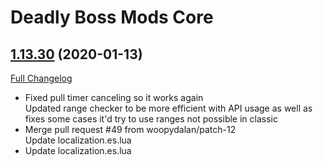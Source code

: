 # Deadly Boss Mods Core

## [1.13.30](https://github.com/DeadlyBossMods/DBM-Classic/tree/1.13.30) (2020-01-13)
[Full Changelog](https://github.com/DeadlyBossMods/DBM-Classic/compare/1.13.29...1.13.30)

- Fixed pull timer canceling so it works again  
    Updated range checker to be more efficient with API usage as well as fixes some cases it'd try to use ranges not possible in classic  
- Merge pull request #49 from woopydalan/patch-12  
    Update localization.es.lua  
- Update localization.es.lua  
